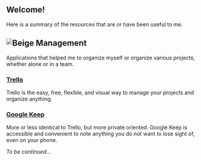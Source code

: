 Welcome!
-------------


Here is a summary of the resources that are or have been useful to me.

<space><space>
![Beige](https://i.imgur.com/mD3dUTM.png)
<space><space>
Management
-------------

Applications that helped me to organize myself or organize various projects, whether alone or in a team.

### [Trello](https://trello.com/)

Trello is the easy, free, flexible, and visual way to manage your projects and organize anything.

### [Google Keep](https://www.google.com/keep/)

More or less identical to Trello, but more private oriented. Google Keep is accessible and convenient to note anything you do not want to lose sight of, even on your phone.

*To be continued...* 
